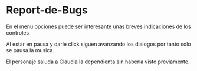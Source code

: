 # Report-de-Bugs

En el menu opciones puede ser interesante unas breves indicaciones de los controles

Al estar en pausa y darle click siguen avanzando los dialogos por tanto solo se pausa la musica.

El personaje saluda a Claudia la dependienta sin haberla visto previamente.
